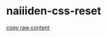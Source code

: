 # naiiiden-css-reset
[copy raw content](https://raw.githubusercontent.com/naiiiden/naiiiden-css-reset/main/reset.css)
